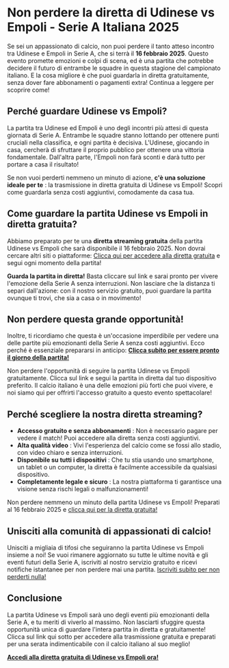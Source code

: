 # Non perdere la diretta di Udinese vs Empoli - Serie A Italiana 2025

Se sei un appassionato di calcio, non puoi perdere il tanto atteso incontro tra Udinese e Empoli in Serie A, che si terrà il **16 febbraio 2025**. Questo evento promette emozioni e colpi di scena, ed è una partita che potrebbe decidere il futuro di entrambe le squadre in questa stagione del campionato italiano. E la cosa migliore è che puoi guardarla in diretta gratuitamente, senza dover fare abbonamenti o pagamenti extra! Continua a leggere per scoprire come!

## Perché guardare Udinese vs Empoli?

La partita tra Udinese ed Empoli è uno degli incontri più attesi di questa giornata di Serie A. Entrambe le squadre stanno lottando per ottenere punti cruciali nella classifica, e ogni partita è decisiva. L'Udinese, giocando in casa, cercherà di sfruttare il proprio pubblico per ottenere una vittoria fondamentale. Dall'altra parte, l'Empoli non farà sconti e darà tutto per portare a casa il risultato!

Se non vuoi perderti nemmeno un minuto di azione, **c'è una soluzione ideale per te** : la trasmissione in diretta gratuita di Udinese vs Empoli! Scopri come guardarla senza costi aggiuntivi, comodamente da casa tua.

## Come guardare la partita Udinese vs Empoli in diretta gratuita?

Abbiamo preparato per te una **diretta streaming gratuita** della partita Udinese vs Empoli che sarà disponibile il 16 febbraio 2025. Non dovrai cercare altri siti o piattaforme: [Clicca qui per accedere alla diretta gratuita](https://tinyurl.com/livestreamfreeo?st=Udinese+vs+Empoli&si=ghc) e segui ogni momento della partita!

**Guarda la partita in diretta!** Basta cliccare sul link e sarai pronto per vivere l'emozione della Serie A senza interruzioni. Non lasciare che la distanza ti separi dall'azione: con il nostro servizio gratuito, puoi guardare la partita ovunque ti trovi, che sia a casa o in movimento!

## Non perdere questa grande opportunità!

Inoltre, ti ricordiamo che questa è un'occasione imperdibile per vedere una delle partite più emozionanti della Serie A senza costi aggiuntivi. Ecco perché è essenziale prepararsi in anticipo: **[Clicca subito per essere pronto il giorno della partita!](https://tinyurl.com/livestreamfreeo?st=Udinese+vs+Empoli&si=ghc)**

Non perdere l'opportunità di seguire la partita Udinese vs Empoli gratuitamente. Clicca sul link e segui la partita in diretta dal tuo dispositivo preferito. Il calcio italiano è una delle emozioni più forti che puoi vivere, e noi siamo qui per offrirti l'accesso gratuito a questo evento spettacolare!

## Perché scegliere la nostra diretta streaming?

- **Accesso gratuito e senza abbonamenti** : Non è necessario pagare per vedere il match! Puoi accedere alla diretta senza costi aggiuntivi.
- **Alta qualità video** : Vivi l'esperienza del calcio come se fossi allo stadio, con video chiaro e senza interruzioni.
- **Disponibile su tutti i dispositivi** : Che tu stia usando uno smartphone, un tablet o un computer, la diretta è facilmente accessibile da qualsiasi dispositivo.
- **Completamente legale e sicuro** : La nostra piattaforma ti garantisce una visione senza rischi legali o malfunzionamenti!

Non perdere nemmeno un minuto della partita Udinese vs Empoli! Preparati al 16 febbraio 2025 e [clicca qui per la diretta gratuita!](https://tinyurl.com/livestreamfreeo?st=Udinese+vs+Empoli&si=ghc)

## Unisciti alla comunità di appassionati di calcio!

Unisciti a migliaia di tifosi che seguiranno la partita Udinese vs Empoli insieme a noi! Se vuoi rimanere aggiornato su tutte le ultime novità e gli eventi futuri della Serie A, iscriviti al nostro servizio gratuito e ricevi notifiche istantanee per non perdere mai una partita. [Iscriviti subito per non perderti nulla!](https://tinyurl.com/livestreamfreeo?st=Udinese+vs+Empoli&si=ghc)

## Conclusione

La partita Udinese vs Empoli sarà uno degli eventi più emozionanti della Serie A, e tu meriti di viverlo al massimo. Non lasciarti sfuggire questa opportunità unica di guardare l'intera partita in diretta e gratuitamente! Clicca sul link qui sotto per accedere alla trasmissione gratuita e preparati per una serata indimenticabile con il calcio italiano al suo meglio!

**[Accedi alla diretta gratuita di Udinese vs Empoli ora!](https://tinyurl.com/livestreamfreeo?st=Udinese+vs+Empoli&si=ghc)**
